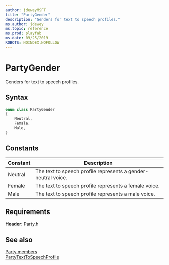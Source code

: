 ```yaml
---
author: jdeweyMSFT
title: "PartyGender"
description: "Genders for text to speech profiles."
ms.author: jdewey
ms.topic: reference
ms.prod: playfab
ms.date: 09/25/2019
ROBOTS: NOINDEX,NOFOLLOW
---
```


# PartyGender  

Genders for text to speech profiles.    

## Syntax  
  
```cpp
enum class PartyGender    
{  
    Neutral,  
    Female,  
    Male,  
}  
```  
  
## Constants  
  
| Constant | Description |
| --- | --- |
| Neutral | The text to speech profile represents a gender-neutral voice. |  
| Female | The text to speech profile represents a female voice. |  
| Male | The text to speech profile represents a male voice. |  
  
  
## Requirements  
  
**Header:** Party.h
  
## See also  
[Party members](../party_members.md)  
[PartyTextToSpeechProfile](../classes/PartyTextToSpeechProfile/partytexttospeechprofile.md)
  
  
